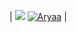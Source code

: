 | [![](https://media3.giphy.com/media/v1.Y2lkPTc5MGI3NjExajR0ZGFkengyZXRwbzhzemJmZ3luMWV6bzhlemtldDhvcmt4aTIwdiZlcD12MV9pbnRlcm5hbF9naWZfYnlfaWQmY3Q9Zw/f4V2mqvv0wT9m/giphy.gif)]() [![Aryaa](https://i.pinimg.com/originals/6a/38/26/6a3826445f169ce496fcb21603da17e5.gif)]() |

